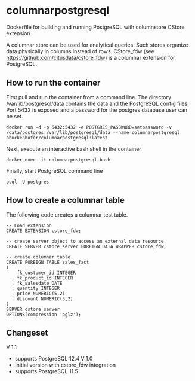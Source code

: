 # columnarpostgresql
Dockerfile for building and running PostgreSQL with columnstore CStore extension.

A columnar store can be used for analytical queries. Such stores organize data physically in columns instead of rows. CStore_fdw (see https://github.com/citusdata/cstore_fdw) is a columnar extension for PostgreSQL.

## How to run the container
First pull and run the container from a command line. The directory /var/lib/postgresql/data contains the data and the PostgreSQL config files. Port 5432 is exposed and a password for the postgres database user can be set.
```
docker run -d -p 5432:5432 -e POSTGRES_PASSWORD=setpassword -v /data/postgres:/var/lib/postgresql/data --name columnarpostgresql abuckenhofer/columnarpostgresql:latest
```
Next, execute an interactive bash shell in the container
```
docker exec -it columnarpostgresql bash
```
Finally, start PostgreSQL command line
```
psql -U postgres
```

## How to create a columnar table
The following code creates a columnar test table.
```
-- Load extension
CREATE EXTENSION cstore_fdw;

-- create server object to access an external data resource
CREATE SERVER cstore_server FOREIGN DATA WRAPPER cstore_fdw;

-- create columnar table
CREATE FOREIGN TABLE sales_fact
(
    fk_customer_id INTEGER
  , fk_product_id INTEGER
  , fk_salesdate DATE
  , quantity INTEGER
  , price NUMERIC(5,2)
  , discount NUMERIC(5,2)
)
SERVER cstore_server
OPTIONS(compression 'pglz');
```

## Changeset

V 1.1
* supports PostgreSQL 12.4
V 1.0 
* Initial version with cstore_fdw integration
* supports PostgreSQL 11.5
